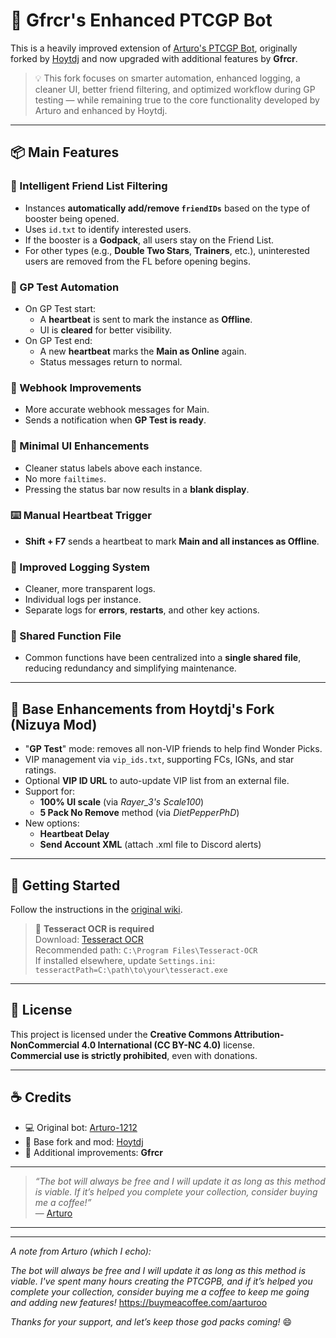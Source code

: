 # 🧠 Gfrcr's Enhanced PTCGP Bot

This is a heavily improved extension of [Arturo's PTCGP Bot](https://github.com/Arturo-1212/PTCGPB), originally forked by [Hoytdj](https://github.com/hoytdj/PTCGPB) and now upgraded with additional features by **Gfrcr**.

> 💡 This fork focuses on smarter automation, enhanced logging, a cleaner UI, better friend filtering, and optimized workflow during GP testing — while remaining true to the core functionality developed by Arturo and enhanced by Hoytdj.

---

## 📦 Main Features

### 🎯 Intelligent Friend List Filtering

- Instances **automatically add/remove `friendIDs`** based on the type of booster being opened.
- Uses `id.txt` to identify interested users.
- If the booster is a **Godpack**, all users stay on the Friend List.
- For other types (e.g., **Double Two Stars**, **Trainers**, etc.), uninterested users are removed from the FL before opening begins.

### 🧪 GP Test Automation

- On GP Test start:
  - A **heartbeat** is sent to mark the instance as **Offline**.
  - UI is **cleared** for better visibility.
- On GP Test end:
  - A new **heartbeat** marks the **Main as Online** again.
  - Status messages return to normal.

### 📡 Webhook Improvements

- More accurate webhook messages for Main.
- Sends a notification when **GP Test is ready**.

### 🧼 Minimal UI Enhancements

- Cleaner status labels above each instance.
- No more `failtimes`.
- Pressing the status bar now results in a **blank display**.

### ⌨️ Manual Heartbeat Trigger

- **Shift + F7** sends a heartbeat to mark **Main and all instances as Offline**.

### 📄 Improved Logging System

- Cleaner, more transparent logs.
- Individual logs per instance.
- Separate logs for **errors**, **restarts**, and other key actions.

### 🧩 Shared Function File

- Common functions have been centralized into a **single shared file**, reducing redundancy and simplifying maintenance.

---

## 🔧 Base Enhancements from Hoytdj's Fork (Nizuya Mod)

- "**GP Test**" mode: removes all non-VIP friends to help find Wonder Picks.
- VIP management via `vip_ids.txt`, supporting FCs, IGNs, and star ratings.
- Optional **VIP ID URL** to auto-update VIP list from an external file.
- Support for:
  - **100% UI scale** (via _Rayer_3's Scale100_)
  - **5 Pack No Remove** method (via _DietPepperPhD_)
- New options:
  - **Heartbeat Delay**
  - **Send Account XML** (attach .xml file to Discord alerts)

---

## 📘 Getting Started

Follow the instructions in the [original wiki](https://github.com/Arturo-1212/PTCGPB/wiki/Pokemon-TCG-Pocket-Bot).

> 🔧 **Tesseract OCR is required**  
> Download: [Tesseract OCR](https://github.com/UB-Mannheim/tesseract/wiki)  
> Recommended path: `C:\Program Files\Tesseract-OCR`  
> If installed elsewhere, update `Settings.ini`:  
> `tesseractPath=C:\path\to\your\tesseract.exe`

---

## 🧾 License

This project is licensed under the **Creative Commons Attribution-NonCommercial 4.0 International (CC BY-NC 4.0)** license.  
**Commercial use is strictly prohibited**, even with donations.

---

## ☕ Credits

- 💻 Original bot: [Arturo-1212](https://github.com/Arturo-1212/PTCGPB)
- 🔄 Base fork and mod: [Hoytdj](https://github.com/hoytdj/PTCGPB)
- 🚀 Additional improvements: **Gfrcr**

---

> _“The bot will always be free and I will update it as long as this method is viable. If it’s helped you complete your collection, consider buying me a coffee!”_  
> — [Arturo](https://buymeacoffee.com/aarturoo)

---

---

_A note from Arturo (which I echo):_

_The bot will always be free and I will update it as long as this method is viable. I've spent many hours creating the PTCGPB, and if it’s helped you complete your collection, consider buying me a coffee to keep me going and adding new features!_
https://buymeacoffee.com/aarturoo

_Thanks for your support, and let’s keep those god packs coming!_ 😄
